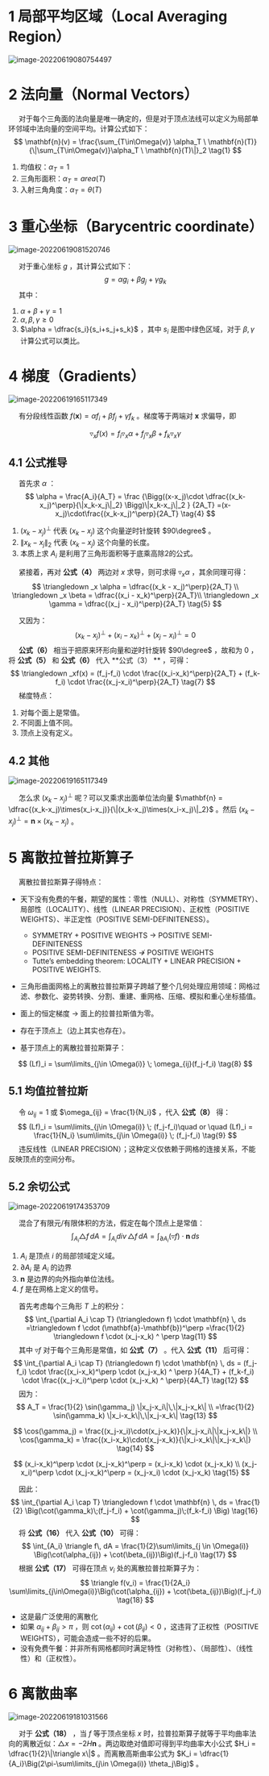 # 1 局部平均区域（Local Averaging Region）

![image-20220619080754497](https://qglh-tuchuang.oss-cn-hangzhou.aliyuncs.com/markdown_img/202206190807562.png)



# 2 法向量（Normal Vectors）

$\quad$ 对于每个三角面的法向量是唯一确定的，但是对于顶点法线可以定义为局部单环邻域中法向量的空间平均。计算公式如下：
$$
\mathbf{n}(v) = \frac{\sum_{T\in\Omega(v)} \alpha_T \ \mathbf{n}(T)}
{\|\sum_{T\in\Omega(v)}\alpha_T \ \mathbf{n}(T)\|}_2 \tag{1}
$$

1. 均值权：$\alpha_T = 1$
2. 三角形面积：$\alpha_T = area(T)$
3. 入射三角角度：$\alpha_T = \theta(T)$



# 3 重心坐标（Barycentric coordinate）

![image-20220619081520746](https://qglh-tuchuang.oss-cn-hangzhou.aliyuncs.com/markdown_img/202206190815772.png)

$\quad$ 对于重心坐标 $g$ ，其计算公式如下：
$$
g = \alpha g_i + \beta g_j + \gamma g_k \tag{2}
$$
$\quad$ 其中：

1. $\alpha + \beta + \gamma = 1$
2. $\alpha,\beta,\gamma \geq 0$
3. $\alpha = \dfrac{s_i}{s_i+s_j+s_k}$ ，其中 $s_i$ 是图中绿色区域，对于 $\beta,\gamma$ 计算公式可以类比。



# 4 梯度（Gradients）

![image-20220619165117349](https://qglh-tuchuang.oss-cn-hangzhou.aliyuncs.com/markdown_img/202206191651384.png)

$\quad$ 有分段线性函数 $f(\mathbf{x}) = \alpha f_i + \beta f_j + \gamma f_k$ 。梯度等于两端对 $\mathbf{x}$ 求偏导，即 

$$
\triangledown _xf(x)= f_i \triangledown _x \alpha + f_j \triangledown _x \beta + f_k \triangledown_x \gamma \tag{3}
$$

## 4.1 公式推导

$\quad$ 首先求 $\alpha$ ：
$$
\alpha = \frac{A_i}{A_T} = \frac
{\Bigg((x-x_j)\cdot \dfrac{(x_k-x_j)^\perp}{\|x_k-x_j\|_2}   \Bigg)\|x_k-x_j\|_2 }
{2A_T} =(x-x_j)\cdot\frac{(x_k-x_j)^\perp}{2A_T} \tag{4}
$$

1.  $(x_k-x_j)^\perp$ 代表 $(x_k - x_j)$  这个向量逆时针旋转 $90\degree$ 。
2. $\|x_k-x_j\|_2$ 代表 $(x_k-x_j)$ 这个向量的长度。
3. 本质上求 $A_i$ 是利用了三角形面积等于底乘高除2的公式。

$\quad$ 紧接着，再对 **公式（4）** 两边对 $x$ 求导，则可求得 $\triangledown_x\alpha$ ，其余同理可得：
$$
\triangledown _x \alpha = \dfrac{(x_k - x_j)^\perp}{2A_T} \\
\triangledown _x \beta = \dfrac{(x_i - x_k)^\perp}{2A_T}\\
\triangledown _x \gamma = \dfrac{(x_j - x_i)^\perp}{2A_T} \tag{5}
$$

$\quad$ 又因为：
$$
(x_k - x_j)^\perp + (x_i - x_k)^\perp + (x_j - x_i)^\perp = 0 \tag{6}
$$
$\quad$ **公式（6）** 相当于把原来环形向量和逆时针旋转 $90\degree$ ，故和为 $0$ ，将 **公式（5）** 和 **公式（6）** 代入 **公式（3） ** ，可得：
$$
\triangledown _xf(x) = (f_j-f_i) \cdot \frac{(x_i-x_k)^\perp}{2A_T} + (f_k-f_i) \cdot \frac{(x_j-x_i)^\perp}{2A_T} \tag{7}
$$
$\quad$ 梯度特点：

1. 对每个面上是常值。
2. 不同面上值不同。
3. 顶点上没有定义。



## 4.2 其他

![image-20220619165117349](https://qglh-tuchuang.oss-cn-hangzhou.aliyuncs.com/markdown_img/202206191651384.png)

$\quad$ 怎么求 $(x_k - x_j)^\perp$ 呢？可以叉乘求出面单位法向量 $\mathbf{n} = \dfrac{(x_k-x_j)\times(x_i-x_j)}{\|(x_k-x_j)\times(x_i-x_j)\|_2}$ 。然后 $(x_k - x_j)^\perp = \mathbf{n} \times (x_k-x_j)$ 。



 

# 5 离散拉普拉斯算子

$\quad$ 离散拉普拉斯算子得特点：

+ 天下没有免费的午餐，期望的属性：零性（NULL）、对称性（SYMMETRY）、局部性（LOCALITY）、线性（LINEAR PRECISION）、正权性（POSITIVE WEIGHTS）、半正定性（POSITIVE SEMI-DEFINITENESS）。
  + SYMMETRY + POSITIVE WEIGHTS $\rightarrow$ POSITIVE SEMI-DEFINITENESS
  + POSITIVE SEMI-DEFINITENESS $\nrightarrow$ POSITIVE WEIGHTS  
  + Tutte’s embedding theorem: LOCALITY + LINEAR PRECISION + POSITIVE WEIGHTS.  

+ 三角形曲面网格上的离散拉普拉斯算子跨越了整个几何处理应用领域：网格过滤、参数化、姿势转换、分割、重建、重网格、压缩、模拟和重心坐标插值。
+ 面上的恒定梯度 $\rightarrow$ 面上的拉普拉斯值为零。
+ 存在于顶点上（边上其实也存在）。
+ 基于顶点上的离散拉普拉斯算子：

$$
(Lf)_i  = \sum\limits_{j\in \Omega(i)} \; \omega_{ij}(f_j-f_i) \tag{8}
$$

## 5.1 均值拉普拉斯

$\quad$ 令 $\omega_{ij}=1$ 或 $\omega_{ij} = \frac{1}{N_i}$ ，代入 **公式（8）** 得：
$$
(Lf)_i  = \sum\limits_{j\in \Omega(i)} \; (f_j-f_i)\quad or \quad 
(Lf)_i  = \frac{1}{N_i} \sum\limits_{j\in \Omega(i)} \; (f_j-f_i) \tag{9}
$$
$\quad$ 违反线性（LINEAR PRECISION）；这种定义仅依赖于网格的连接关系，不能反映顶点的空间分布。

## 5.2 余切公式

![image-20220619174353709](https://qglh-tuchuang.oss-cn-hangzhou.aliyuncs.com/markdown_img/202206191743745.png)

$\quad$ 混合了有限元/有限体积的方法，假定在每个顶点上是常值：
$$
\int_{A_i} \triangle f \, dA = \int_{A_i} div\,\triangle f \, dA = \int_{\partial A_i}(\triangledown f) \cdot \mathbf{n} \, ds \tag{10}
$$

1. $A_i$ 是顶点 $i$ 的局部领域定义域。
2. $\partial A_i$ 是 $A_i$ 的边界
3. $\mathbf{n}$ 是边界的向外指向单位法线。
4. $f$ 是在网格上定义的信号。

$\quad$ 首先考虑每个三角形 $T$ 上的积分：
$$
\int_{\partial A_i \cap T} (\triangledown f) \cdot \mathbf{n} \, ds 
=\triangledown f \cdot (\mathbf{a}-\mathbf{b})^\perp 
=\frac{1}{2} \triangledown f \cdot (x_j-x_k) ^ \perp \tag{11}
$$
$\quad$ 其中 $\triangledown f$ 对于每个三角形是常值，如 **公式（7）** 。代入 **公式（11）** 后可得：
$$
\int_{\partial A_i \cap T} (\triangledown f) \cdot \mathbf{n} \, ds  
= (f_j-f_i) \cdot \frac{(x_i-x_k)^\perp \cdot (x_j-x_k) ^ \perp }{4A_T} + (f_k-f_i) \cdot \frac{(x_j-x_i)^\perp \cdot (x_j-x_k) ^ \perp}{4A_T} \tag{12}
$$
$\quad$ 因为：
$$
A_T = \frac{1}{2} \sin(\gamma_j) \|x_j-x_i\|\,\|x_j-x_k\| \\
=\frac{1}{2} \sin(\gamma_k) \|x_i-x_k\|\,\|x_j-x_k\| \tag{13}
$$

$$
\cos(\gamma_j) = \frac{(x_j-x_i)\cdot(x_j-x_k)}{\|x_j-x_i\|\|x_j-x_k\|} \\
\cos(\gamma_k) = \frac{(x_i-x_k)\cdot(x_j-x_k)}{\|x_i-x_k\|\|x_j-x_k\|}  \tag{14}
$$

$$
(x_i-x_k)^\perp \cdot (x_j-x_k)^\perp = (x_i-x_k) \cdot (x_j-x_k) \\
(x_j-x_i)^\perp \cdot (x_j-x_k)^\perp = (x_j-x_i) \cdot (x_j-x_k) \tag{15}
$$

$\quad$ 因此：
$$
\int_{\partial A_i \cap T} \triangledown f \cdot \mathbf{n} \, ds = \frac{1}{2}
\Big(\cot(\gamma_k)\;(f_j-f_i) + \cot(\gamma_j)\;(f_k-f_i)  \Big) \tag{16}
$$
$\quad$ 将 **公式（16）** 代入 **公式（10）** 可得：
$$
\int_{A_i} \triangle f\, dA = \frac{1}{2}\sum\limits_{j \in \Omega(i)} \Big(\cot(\alpha_{ij}) + \cot(\beta_{ij})\Big)(f_j-f_i) \tag{17}
$$
$\quad$ 根据 **公式（17）** 可得在顶点 $v_i$ 处的离散拉普拉斯算子为：
$$
\triangle f(v_i) = \frac{1}{2A_i} \sum\limits_{j\in\Omega(i)}\Big(\cot(\alpha_{ij}) + \cot(\beta_{ij})\Big)(f_j-f_i) \tag{18}
$$

+ 这是最广泛使用的离散化
+ 如果 $\alpha_{ij}+\beta_{ij} > \pi$ ，则 $\cot(\alpha_{ij}) + \cot(\beta_{ij}) < 0$ ，这违背了正权性（POSITIVE WEIGHTS），可能会造成一些不好的后果。
+ 没有免费午餐：并非所有网格都同时满足特性（对称性）、（局部性）、（线性性）和（正权性）。



# 6 离散曲率

![image-20220619181031566](https://qglh-tuchuang.oss-cn-hangzhou.aliyuncs.com/markdown_img/202206191810608.png)

$\quad$ 对于 **公式（18）** ，当 $f$ 等于顶点坐标 $x$ 时，拉普拉斯算子就等于平均曲率法向的离散近似：$\triangle x=-2H\mathbf{n}$ 。两边取绝对值即可得到平均曲率大小公式 $H_i = \dfrac{1}{2}\|\triangle x\|$ 。而离散高斯曲率公式为 $K_i = \dfrac{1}{A_i}\Big(2\pi-\sum\limits_{j\in \Omega(i)} \theta_j\Big)$ 。



